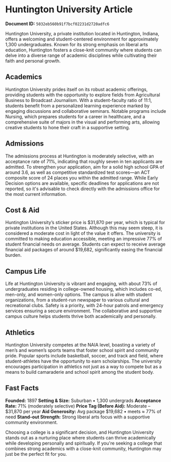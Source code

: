 # Huntington University Article

**Document ID:** `5032eb560b91f7bcf02231d2720adfc6`

Huntington University, a private institution located in Huntington, Indiana, offers a welcoming and student-centered environment for approximately 1,300 undergraduates. Known for its strong emphasis on liberal arts education, Huntington fosters a close-knit community where students can delve into a diverse range of academic disciplines while cultivating their faith and personal growth.

## Academics
Huntington University prides itself on its robust academic offerings, providing students with the opportunity to explore fields from Agricultural Business to Broadcast Journalism. With a student-faculty ratio of 11:1, students benefit from a personalized learning experience marked by engaging discussions and collaborative seminars. Notable programs include Nursing, which prepares students for a career in healthcare, and a comprehensive suite of majors in the visual and performing arts, allowing creative students to hone their craft in a supportive setting.

## Admissions
The admissions process at Huntington is moderately selective, with an acceptance rate of 71%, indicating that roughly seven in ten applicants are admitted. To strengthen your application, aim for a solid high school GPA of around 3.6, as well as competitive standardized test scores—an ACT composite score of 24 places you within the admitted range. While Early Decision options are available, specific deadlines for applications are not reported, so it's advisable to check directly with the admissions office for the most current information.

## Cost & Aid
Huntington University’s sticker price is $31,870 per year, which is typical for private institutions in the United States. Although this may seem steep, it is considered a moderate cost in light of the value it offers. The university is committed to making education accessible, meeting an impressive 77% of student financial needs on average. Students can expect to receive average financial aid packages of around $19,682, significantly easing the financial burden.

## Campus Life
Life at Huntington University is vibrant and engaging, with about 73% of undergraduates residing in college-owned housing, which includes co-ed, men-only, and women-only options. The campus is alive with student organizations, from a student-run newspaper to various cultural and recreational clubs. Safety is a priority, with 24-hour patrols and emergency services ensuring a secure environment. The collaborative and supportive campus culture helps students thrive both academically and personally.

## Athletics
Huntington University competes at the NAIA level, boasting a variety of men’s and women’s sports teams that foster school spirit and community pride. Popular sports include basketball, soccer, and track and field, where student-athletes have the opportunity to earn scholarships. The university encourages participation in athletics not just as a way to compete but as a means to build camaraderie and school spirit among the student body.

## Fast Facts
**Founded:** 1897
**Setting & Size:** Suburban • 1,300 undergrads
**Acceptance Rate:** 71% (moderately selective)
**Price Tag (Before Aid):** Moderate – $31,870 per year
**Aid Generosity:** Avg package $19,682 • meets ≈ 77% of need
**Stand-out Strength:** Strong liberal arts focus with a supportive community environment.

Choosing a college is a significant decision, and Huntington University stands out as a nurturing place where students can thrive academically while developing personally and spiritually. If you're seeking a college that combines strong academics with a close-knit community, Huntington may just be the perfect fit for you.
